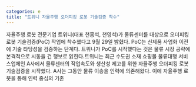 ```yaml
---
categories: e
title: "트위니 자율주행 오더피킹 로봇 기술검증 착수"
---
```

자율주행 로봇 전문기업 트위니(대표 천홍석, 천영석)가 물류센터를 대상으로 오더피킹 로봇 기술검증(PoC) 작업에 착수했다고 9월 29일 밝혔다. PoC는 신제품 사업화 이전에 기술 타당성을 검증하는 단계다. 트위니가 PoC를 시작했다는 것은 물류 시장 공략에 본격적으로 시동을 건 행보로 읽힌다.트위니는 최근 수도권 소재 쇼핑몰 물류대행 서비스업체인 A사에서 물류센터의 작업속도와 생산성 제고를 위한 자율주행 오더피킹 로봇 기술검증을 시작했다. A사는 그동안 물류 이송을 인력에 의존해왔다. 이에 자율주행 로봇을 통해 인력 중심의 기존